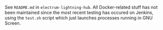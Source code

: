 See `README.md` in `electrum-lightning-hub`. All Docker-related stuff has not been maintained since the most recent testing has occured on Jenkins, using the `test.sh` script which just launches processes running in GNU Screen.
